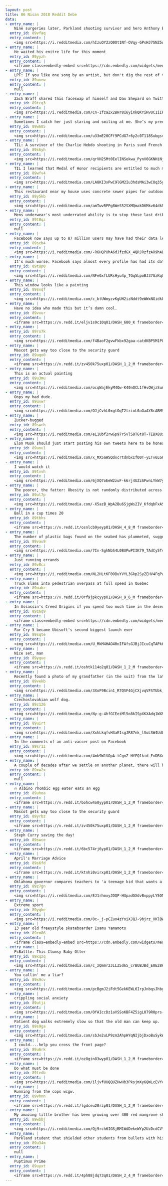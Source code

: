 ```yaml
---
layout: post
title: 06 Nisan 2018 Reddit Debe
data:
- entry_name: |
    Nine surgeries later, Parkland shooting survivor and hero Anthony Borges is finally home from the hospital
  entry_id: 89vfaq
  entry_content: |
    <img src=https://i.redditmedia.com/hIzuQY2zQ0Ot1Nf-OVqy-GPsHJ7SNZ5qW74c_1hquXc.jpg?s=09e7b2218f35a2003b4b13daaf1f6a9e frameborder=0>
- entry_name: |
    He waited his enitre life for this moment
  entry_id: 89yyzh
  entry_content: |
    <iframe class=embedly-embed src=https://cdn.embedly.com/widgets/media.html?src=https%3A%2F%2Fgfycat.com%2Fifr%2FConcreteRemorsefulFairybluebird&url=https%3A%2F%2Fgfycat.com%2Fconcreteremorsefulfairybluebird&image=https%3A%2F%2Fthumbs.gfycat.com%2FConcreteRemorsefulFairybluebird-size_restricted.gif&key=522baf40bd3911e08d854040d3dc5c07&type=text%2Fhtml&schema=gfycat width=600 height=600 scrolling=no frameborder=0 allowfullscreen></iframe>
- entry_name: |
    LPT: If you like one song by an artist, but don't dig the rest of their stuff. find out who the producer is and see what other work they've done. The producer can play a big role in how the final song turns out.
  entry_id: 89unew
  entry_content: |
    null
- entry_name: |
    Zach Braff shared this faceswap of himself and Dax Shepard on Twitter
  entry_id: 89tcq3
  entry_content: |
    <img src=https://i.redditmedia.com/Cn-IfzaZx2BHr8I6yiXkQKYiHvUC1iIPt_csw3H7gTY.jpg?s=71f6f1f142ef4f1202ba1c5a1996a039 frameborder=0>
- entry_name: |
    Sometimes I catch her just staring and smiling at me. She’s my precious love.
  entry_id: 89w605
  entry_content: |
    <img src=https://i.redditmedia.com/u33mE20CFf9PCdG7r6y2c0T118SubgsvBllYApxjj18.jpg?s=25d77fe5be1ed46d90142f0ff5e3b0c1 frameborder=0>
- entry_name: |
    TIL: A survivor of the Charlie Hebdo shooting in Paris sued French media after giving away his location, on live TV, during the shooting.
  entry_id: 89s6yh
  entry_content: |
    <img src=https://i.redditmedia.com/qrVH2SMt0EelINSekwa_PynV6GKNHiNjz8cJsiLqP_A.jpg?s=1b09d25013ed03924733ca750d4e1b9d frameborder=0>
- entry_name: |
    TIL I learned that Medal of Honor recipients are entitled to much more than the medal including a $1,300 monthly bonus, 10% retirement raise & may wear their uniform even after they are out of the service.
  entry_id: 89wfv4
  entry_content: |
    <img src=https://i.redditmedia.com/LA8KI3xPwC9lGM2Iu3hdsMAi3wCOq35gL9WenfbprvE.jpg?s=5bac58a34135698b07fc9438d9e8e3d2 frameborder=0>
- entry_name: |
    This restaurant near my house uses concrete sewer pipes for outdoor seating
  entry_id: 89y5kb
  entry_content: |
    <img src=https://i.redditmedia.com/amTwvRPPg8WeS52SXMQmakD6Mkv64dkNnpNGg9OxsL4.jpg?s=283558829ddc398fd396323a1292736a frameborder=0>
- entry_name: |
    Mens underwear's most underrated ability is to stop those last dribbles from showing on your pants
  entry_id: 89t0qz
  entry_content: |
    null
- entry_name: |
    Facebook now says up to 87 million users may have had their data leaked to Cambridge Analytica.
  entry_id: 89scb4
  entry_content: |
    <img src=https://i.redditmedia.com/-R6HQPUhA6dJfzdGX_4QRJRzfzAR9hAEQCqRxfwmnE0.jpg?s=c648c3ebcba1a5aea5d9bb00747fcb9a frameborder=0>
- entry_name: |
    It's much worse: Facebook says almost every profile has had its data scraped by a third party
  entry_id: 89t8p0
  entry_content: |
    <img src=https://i.redditmedia.com/NFeGxfLURsHyu4p_TGq5LpoBJ37GzKqUmXYXZN2-BwY.jpg?s=b3c4c9f62a2253d6011e0851211bc336 frameborder=0>
- entry_name: |
    This window looks like a painting
  entry_id: 89sxqf
  entry_content: |
    <img src=https://i.redditmedia.com/c_btUWmyzvKgUH2izNddt9eWWxNGidkkxA2Pytjai4w.jpg?s=24375403f036d9dda7d58726915c68b5 frameborder=0>
- entry_name: |
    Have no idea who made this but it’s damn cool.
  entry_id: 89vxur
  entry_content: |
    <iframe src=https://v.redd.it/eljv1s9c10q01/DASH_600_K frameborder=0></iframe>
- entry_name: |
  entry_id: 89ro7k
  entry_content: |
    <img src=https://i.redditmedia.com/f4BaoF2gvwFkbx92gaa-catdKBP5M1P82Oia6yolfUA.png?s=b8aa1e4664a3b30264a53b2554ce1e29 frameborder=0>
- entry_name: |
    Mascot gets way too close to the security guard
  entry_id: 89uqo0
  entry_content: |
    <iframe src=https://v.redd.it/zv450k75uxp01/DASH_1_2_M frameborder=0></iframe>
- entry_name: |
    This is an actual painting
  entry_id: 89u3mu
  entry_content: |
    <img src=https://i.redditmedia.com/ocqWajEkyM4Qw-K40nQCL1fHvQWjzSuAttvdmx_yc84.jpg?s=e6585bd1e61e102a6f7babfe9e26a898 frameborder=0>
- entry_name: |
    Oops my bad dude.
  entry_id: 89uxwr
  entry_content: |
    <img src=https://i.redditmedia.com/OJjCvhL0xgtOqT2trioL0aGaAY8cABMSn5w_r7Lbla8.jpg?s=aa3bf675bd8c81f80fd091356f50d8b4 frameborder=0>
- entry_name: |
    Zucker-bugged
  entry_id: 89swch
  entry_content: |
    <img src=https://i.redditmedia.com/eL1Ubf2rwGp97r5vlS8TGt8T-TEBX8Uz265vejvtGsc.jpg?s=f3f419d836746f5f9e612d7caff66fba frameborder=0>
- entry_name: |
    Elon Musk should just start posting his own tweets here to be honest
  entry_id: 89unu1
  entry_content: |
    <img src=https://i.redditmedia.com/x_MX5aWSQdxcrtdnbxIfO0T-yLTv6LG6ODOtVkZ_2QA.jpg?s=f73cfd692371f534db10191990b35dc4 frameborder=0>
- entry_name: |
    I would watch it
  entry_id: 89tvvh
  entry_content: |
    <img src=https://i.redditmedia.com/6jXQ7oEeW2zuF-k6rj4UZzAPwnLYkW7yfBVt3_1V12w.jpg?s=55b9b993c7912f72563f38625ac5e7f9 frameborder=0>
- entry_name: |
    The poorer, the fatter: Obesity is not randomly distributed across the U.S. It is linked to demographics, community characteristics, income inequality, and race, 500-city analysis shows.
  entry_id: 89ul7p
  entry_content: |
    <img src=https://i.redditmedia.com/-X5azB_WpA2Bu6SjgWs2IV_KfdqbFxASL-dcP7nRz9E.jpg?s=dc3d5b668e13081a629208d0e1d7efaf frameborder=0>
- entry_name: |
    Ball in a cup times 20
  entry_id: 89tbhs
  entry_content: |
    <iframe src=https://v.redd.it/osnlcb9yeyp01/DASH_4_8_M frameborder=0></iframe>
- entry_name: |
    The number of plastic bags found on the seabed has plummeted, suggesting efforts to combat plastic pollution are working: Experts say success of strategy needs to be replicated with other plastic items such as coffee cups and bottles.
  entry_id: 89vau9
  entry_content: |
    <img src=https://i.redditmedia.com/7In-SgkNbS4L0BUPwPIIK79_TAdCy5Ts1Rj_LmNQXHI.jpg?s=c1146d123a97f2e68f92a5f2a6600bd0 frameborder=0>
- entry_name: |
    Just running errands
  entry_id: 89v8cz
  entry_content: |
    <img src=https://i.redditmedia.com/NL2HLtKF0OBuYVYL3Gkp2SyZEHV4FqPa9hJzjkFQkFo.jpg?s=fce8dac9cdf77e7ae06ef5a33b6438d1 frameborder=0>
- entry_name: |
    Truck slams into pedestrian overpass at full speed in Quebec
  entry_id: 89uabz
  entry_content: |
    <iframe src=https://v.redd.it/0rf9jpkcyyp01/DASH_9_6_M frameborder=0></iframe>
- entry_name: |
    In Assassin's Creed Origins if you spend too much time in the desert, you start hallucinating.
  entry_id: 89z6q9
  entry_content: |
    <iframe class=embedly-embed src=https://cdn.embedly.com/widgets/media.html?src=https%3A%2F%2Fgfycat.com%2Fifr%2FHandyHarshAfricanrockpython&url=https%3A%2F%2Fgfycat.com%2FHandyHarshAfricanrockpython&image=https%3A%2F%2Fthumbs.gfycat.com%2FHandyHarshAfricanrockpython-size_restricted.gif&key=522baf40bd3911e08d854040d3dc5c07&type=text%2Fhtml&schema=gfycat width=600 height=338 scrolling=no frameborder=0 allowfullscreen></iframe>
- entry_name: |
    Far Cry 5 became Ubisoft's second biggest launch ever
  entry_id: 89sqte
  entry_content: |
    <img src=https://i.redditmedia.com/U_MkM4HAO40nIFAfsGJBjJIcuCqTAPk6e4HCsOd5wRI.jpg?s=d57ae5645a5f1bc55b7e2c27ba4ab118 frameborder=0>
- entry_name: |
    Nice set, man
  entry_id: 89yque
  entry_content: |
    <iframe src=https://v.redd.it/oshtk114o2q01/DASH_1_2_M frameborder=0></iframe>
- entry_name: |
    Recently found a photo of my grandfather (in the suit) from the late 40s with some friends. Cooler than I will ever be.
  entry_id: 89vekb
  entry_content: |
    <img src=https://i.redditmedia.com/3XoF9Bcin1_R7QSF4GjCXjvqVFSTUbk_liENWO7FZno.jpg?s=480a4951352bd439670bbbe956f66791 frameborder=0>
- entry_name: |
    Czechoslovakian wolf dog.
  entry_id: 89z126
  entry_content: |
    <img src=https://i.redditmedia.com/Ny-g-4hfGCEeiMl5o8kISpXKXAdq1WXMAPz1ZfLUquc.jpg?s=0adf4615feb4902221a1322ed5565129 frameborder=0>
- entry_name: |
  entry_id: 89uirt
  entry_content: |
    <img src=https://i.redditmedia.com/XxhLkqfvH3aE1sgJR87nk_lSoLSW4UdLym-uOLJmews.jpg?s=4aa51c089df7141ca4aaa8e54e8de745 frameborder=0>
- entry_name: |
    In the comments of an anti-vaccer post on Facebook
  entry_id: 89sr1z
  entry_content: |
    <img src=https://i.redditmedia.com/4mb9W1VOpA-tCgnZ-HYFQ1kid_FvDRXob7af0L2Kre0.jpg?s=64547ccf45ab1f76f5ff69aa89ae96ed frameborder=0>
- entry_name: |
    A couple of decades after we settle on another planet, there will be conspiracy theories of earth not existing...
  entry_id: 89xw2x
  entry_content: |
    null
- entry_name: |
    🔥 Albino rhombic egg eater eats an egg
  entry_id: 89uhoa
  entry_content: |
    <iframe src=https://v.redd.it/bohcw4o0yyp01/DASH_1_2_M frameborder=0></iframe>
- entry_name: |
    Mascot gets way too close to the security guard
  entry_id: 89yrbz
  entry_content: |
    <iframe src=https://v.redd.it/zv450k75uxp01/DASH_1_2_M frameborder=0></iframe>
- entry_name: |
    Steph Curry saving the day!
  entry_id: 89swce
  entry_content: |
    <iframe src=https://v.redd.it/6bc574rj6yp01/DASH_1_2_M frameborder=0></iframe>
- entry_name: |
    April's Marriage Advice
  entry_id: 89s6fd
  entry_content: |
    <iframe src=https://v.redd.it/ktnhi0virxp01/DASH_1_2_M frameborder=0></iframe>
- entry_name: |
    Oklahoma governor compares teachers to 'a teenage kid that wants a better car'
  entry_id: 89z7gn
  entry_content: |
    <img src=https://i.redditmedia.com/EJ1rhmxyJDQP-HUpadGXdvBvppyLY5ONxCRc1P_QJUQ.jpg?s=9b9970bce356e955c644cd6d5d7cc165 frameborder=0>
- entry_name: |
    Extreme sport
  entry_id: 89yqke
  entry_content: |
    <img src=https://i.redditmedia.com/0c-_j-pCZuo4zYoiXJQJ-9bjrz_XKlBWzFzyCQbs-2k.jpg?s=86bc15ff55839c8abf35541bdd60774f frameborder=0>
- entry_name: |
    13 year old freeystyle skateboarder Isamu Yamamoto
  entry_id: 89rm86
  entry_content: |
    <iframe class=embedly-embed src=https://cdn.embedly.com/widgets/media.html?src=https%3A%2F%2Fgfycat.com%2Fifr%2FDevotedRashBeardedcollie&url=https%3A%2F%2Fgfycat.com%2FDevotedRashBeardedcollie&image=https%3A%2F%2Fthumbs.gfycat.com%2FDevotedRashBeardedcollie-size_restricted.gif&key=2aa3c4d5f3de4f5b9120b660ad850dc9&type=text%2Fhtml&schema=gfycat width=600 height=337 scrolling=no frameborder=0 allowfullscreen></iframe>
- entry_name: |
    PsBattle: This Clumsy Baby Otter
  entry_id: 89xqzq
  entry_content: |
    <img src=https://i.redditmedia.com/c_zQmmr2JLLZ5d65_crBUBJBd_E0E28Kso1hJKUrIu4.jpg?s=d6d1f1517f753f94941e828224a06d04 frameborder=0>
- entry_name: |
    You callin' me a liar?
  entry_id: 89x9cv
  entry_content: |
    <img src=https://i.redditmedia.com/pcBgmJ2iFdt5GekKEWL6IrpJnbqsJhbgs4zwzed4-Ys.jpg?s=57592d2538895a6f3a60195460cd508c frameborder=0>
- entry_name: |
    crippling social anxiety
  entry_id: 89utji
  entry_content: |
    <img src=https://i.redditmedia.com/OfAIccDz1aVSSoKBF4Z5igL079R0prs-titd6J7heT4.jpg?s=8a70178424e8ce1b65d4729810a767bd frameborder=0>
- entry_name: |
    Patient dog walks extremely slow so that the old man can keep up.
  entry_id: 89s9ga
  entry_content: |
    <img src=https://i.redditmedia.com/sbJe2uLP9zm2AhpHYqNIjbjDxoBuSykWPbGtHQioP50.png?s=e8636795b1fd8f8c6f4a695d57ef2fdf frameborder=0>
- entry_name: |
    I could....help you cross the front page?
  entry_id: 89u6rk
  entry_content: |
    <iframe src=https://v.redd.it/oz8gin83wyp01/DASH_1_2_M frameborder=0></iframe>
- entry_name: |
    Do what must be done
  entry_id: 89tedb
  entry_content: |
    <img src=https://i.redditmedia.com/iljvfUUQQUZHwHb3PksjmXy6QWLcEVYc0h3QIFL_Xyw.png?s=28a048d08d637d43f7cb9d86ed3c3ec7 frameborder=0>
- entry_name: |
    Running from the cops wcgw.
  entry_id: 89vhnn
  entry_content: |
    <iframe src=https://v.redd.it/lgdceu20rzp01/DASH_1_2_M frameborder=0></iframe>
- entry_name: |
    My amazing little brother has been growing over 400 red mangrove shoots he collected after Hurricane Irma. Today, 7 months later, he planted over half of the seedlings in a coastal area that had been badly affected by the storm, and I really couldn’t be prouder.
  entry_id: 89wbbj
  entry_content: |
    <img src=https://i.redditmedia.com/Qj9rch6IGSjBM1WdDekeWYp2UzDcdCVY2wax-8xtHE4.jpg?s=7daf34007a1618ce5fa01ee521fb1fde frameborder=0>
- entry_name: |
    Parkland student that shielded other students from bullets with his body has now been released from the hospital, healed and healthy.
  entry_id: 89u34m
  entry_content: |
    null
- entry_name: |
    Puptimus Prime
  entry_id: 89uyxt
  entry_content: |
    <iframe src=https://v.redd.it/4ph88jdq73q01/DASH_2_4_M frameborder=0></iframe>
---
```

